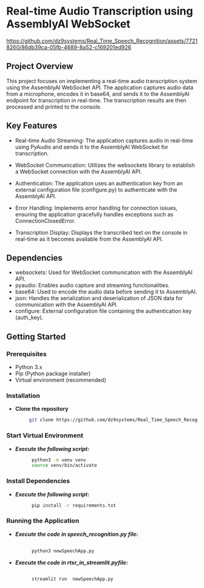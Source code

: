 # Real-time Audio Transcription using AssemblyAI WebSocket
https://github.com/dz9systems/Real_Time_Speech_Recognition/assets/77218260/86db39ca-05fb-4689-8a52-c169201ed926

## Project Overview
This project focuses on implementing a real-time audio transcription system using the AssemblyAI WebSocket API. The application captures audio data from a microphone, encodes it in base64, and sends it to the AssemblyAI endpoint for transcription in real-time. The transcription results are then processed and printed to the console.

## Key Features
- Real-time Audio Streaming: The application captures audio in real-time using PyAudio and sends it to the AssemblyAI WebSocket for transcription.

- WebSocket Communication: Utilizes the websockets library to establish a WebSocket connection with the AssemblyAI API.

- Authentication: The application uses an authentication key from an external configuration file (configure.py) to authenticate with the AssemblyAI API.

- Error Handling: Implements error handling for connection issues, ensuring the application gracefully handles exceptions such as ConnectionClosedError.

- Transcription Display: Displays the transcribed text on the console in real-time as it becomes available from the AssemblyAI API.

## Dependencies
- websockets: Used for WebSocket communication with the AssemblyAI API.
- pyaudio: Enables audio capture and streaming functionalities.
- base64: Used to encode the audio data before sending it to AssemblyAI.
- json: Handles the serialization and deserialization of JSON data for communication with the AssemblyAI API.
- configure: External configuration file containing the authentication key (auth_key).

## Getting Started

### Prerequisites
- Python 3.x
- Pip (Python package installer)
- Virtual environment (recommended)

### Installation

- **Clone the repository**
   ```bash
        git clone https://github.com/dz9systems/Real_Time_Speech_Recognition.git


### Start Virtual Environment
- ***Execute the following script:***
  ```bash
        python3 -m venv venv
        source venv/bin/activate

### Install Dependencies
- ***Execute the following script:***
  ```bash
        pip install -r requirements.txt

###  Running the Application

- ***Execute the code in speech_recognition.py file:***
  ```bash
      
        python3 newSpeechApp.py

- ***Execute the code in rtsr_in_streamlit.pyfile:***
  ```bash

        streamlit run  newSpeechApp.py


